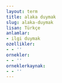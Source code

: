 ```yaml
---
layout: term
title: alaka duymak
slug: alaka-duymak
lisan: Türkçe
anlamlar:
- ilgi duymak
ozellikler:
- - ''
ornekler:
- - ''
orneklerkaynak:
- - ''
---
```

